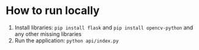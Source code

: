 # How to run locally

1. Install libraries: `pip install flask` and `pip install opencv-python` and any other missing libraries
2. Run the application: `python api/index.py`
